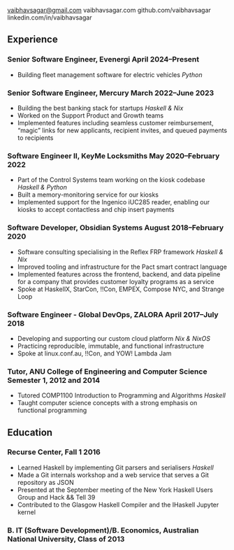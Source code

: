 vaibhavsagar@gmail.com vaibhavsagar.com github.com/vaibhavsagar
linkedin.com/in/vaibhavsagar

## Experience

### Senior Software Engineer, Evenergi April 2024–Present

- Building fleet management software for electric vehicles *Python*

### Senior Software Engineer, Mercury March 2022–June 2023

- Building the best banking stack for startups *Haskell & Nix*
- Worked on the Support Product and Growth teams
- Implemented features including seamless customer reimbursement,
  “magic” links for new applicants, recipient invites, and queued
  payments to recipients

### Software Engineer II, KeyMe Locksmiths May 2020–February 2022

- Part of the Control Systems team working on the kiosk codebase
  *Haskell & Python*
- Built a memory-monitoring service for our kiosks
- Implemented support for the Ingenico iUC285 reader, enabling our
  kiosks to accept contactless and chip insert payments

### Software Developer, Obsidian Systems August 2018–February 2020

- Software consulting specialising in the Reflex FRP framework *Haskell
  & Nix*
- Improved tooling and infrastructure for the Pact smart contract
  language
- Implemented features across the frontend, backend, and data pipeline
  for a company that provides customer loyalty programs as a service
- Spoke at HaskellX, StarCon, !!Con, EMPEX, Compose NYC, and Strange
  Loop

### Software Engineer - Global DevOps, ZALORA April 2017–July 2018

- Developing and supporting our custom cloud platform *Nix & NixOS*
- Practicing reproducible, immutable, and functional infrastructure
- Spoke at linux.conf.au, !!Con, and YOW! Lambda Jam

### Tutor, ANU College of Engineering and Computer Science Semester 1, 2012 and 2014

- Tutored COMP1100 Introduction to Programming and Algorithms *Haskell*
- Taught computer science concepts with a strong emphasis on functional
  programming

## Education

### Recurse Center, Fall 1 2016

- Learned Haskell by implementing Git parsers and serialisers *Haskell*
- Made a Git internals workshop and a web service that serves a Git
  repository as JSON
- Presented at the September meeting of the New York Haskell Users Group
  and Hack && Tell 39
- Contributed to the Glasgow Haskell Compiler and the IHaskell Jupyter
  kernel

### B. IT (Software Development)/B. Economics, Australian National University, Class of 2013
